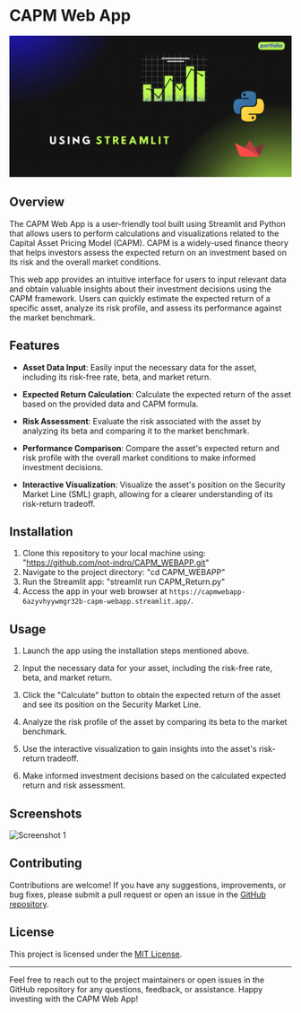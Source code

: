 # CAPM Web App

![CAPM Web App](https://github.com/not-indro/CAPM_WEBAPP/blob/main/Samples/CAPM.gif)

## Overview

The CAPM Web App is a user-friendly tool built using Streamlit and Python that allows users to perform calculations and visualizations related to the Capital Asset Pricing Model (CAPM). CAPM is a widely-used finance theory that helps investors assess the expected return on an investment based on its risk and the overall market conditions.

This web app provides an intuitive interface for users to input relevant data and obtain valuable insights about their investment decisions using the CAPM framework. Users can quickly estimate the expected return of a specific asset, analyze its risk profile, and assess its performance against the market benchmark.

## Features

- **Asset Data Input**: Easily input the necessary data for the asset, including its risk-free rate, beta, and market return.

- **Expected Return Calculation**: Calculate the expected return of the asset based on the provided data and CAPM formula.

- **Risk Assessment**: Evaluate the risk associated with the asset by analyzing its beta and comparing it to the market benchmark.

- **Performance Comparison**: Compare the asset's expected return and risk profile with the overall market conditions to make informed investment decisions.

- **Interactive Visualization**: Visualize the asset's position on the Security Market Line (SML) graph, allowing for a clearer understanding of its risk-return tradeoff.

## Installation

1. Clone this repository to your local machine using: "https://github.com/not-indro/CAPM_WEBAPP.git"
2. Navigate to the project directory: "cd CAPM_WEBAPP"
3. Run the Streamlit app: "streamlit run CAPM_Return.py"
4. Access the app in your web browser at `https://capmwebapp-6azyvhyywmgr32b-capm-webapp.streamlit.app/`.

## Usage

1. Launch the app using the installation steps mentioned above.

2. Input the necessary data for your asset, including the risk-free rate, beta, and market return.

3. Click the "Calculate" button to obtain the expected return of the asset and see its position on the Security Market Line.

4. Analyze the risk profile of the asset by comparing its beta to the market benchmark.

5. Use the interactive visualization to gain insights into the asset's risk-return tradeoff.

6. Make informed investment decisions based on the calculated expected return and risk assessment.

## Screenshots

![Screenshot 1](screenshots/screenshot1.png)

## Contributing

Contributions are welcome! If you have any suggestions, improvements, or bug fixes, please submit a pull request or open an issue in the [GitHub repository](https://github.com/not-indro/CAPM_WEBAPP.git).

## License

This project is licensed under the [MIT License](LICENSE).

---

Feel free to reach out to the project maintainers or open issues in the GitHub repository for any questions, feedback, or assistance. Happy investing with the CAPM Web App!


